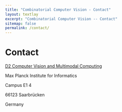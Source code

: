 ```yaml
---
title: "Combinatorial Computer Vision - Contact"
layout: textlay
excerpt: "Combinatorial Computer Vision -- Contact"
sitemap: false
permalink: /contact/
---
```


# Contact

[D2 Computer Vision and Multimodal Computing](https://www.mpi-inf.mpg.de/departments/computer-vision-and-multimodal-computing/)

Max Planck Institute for Informatics 

Campus E1 4

66123 Saarbrücken

Germany

